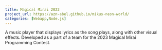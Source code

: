 ```yaml
---
title: Magical Mirai 2023
project_url: https://azn-abel.github.io/mikus-neon-world/
categories: [Webapp,Node.js]
---
```


A music player that displays lyrics as the song plays, along with other visual effects. Developed as a part of a team for the 2023 Magical Mirai Programming Contest.